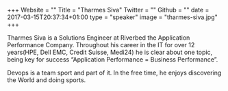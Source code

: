 +++
Website = ""
Title = "Tharmes Siva"
Twitter = ""
Github = ""
date = 2017-03-15T20:37:34+01:00
type = "speaker"
image = "tharmes-siva.jpg"
+++

Tharmes Siva is a Solutions Engineer at Riverbed the Application Performance Company.
Throughout his career in the IT for over 12 years(HPE, Dell EMC, Credit Suisse, Medi24)
he is clear about one topic, being key for success “Application Performance = Business Performance”.

Devops is a team sport and part of it. In the free time, he enjoys discovering the World
and doing sports.
